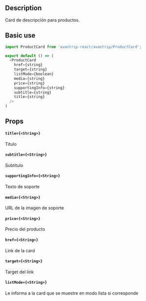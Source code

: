 ## Description
Card de descripción para productos.

## Basic use

```javascript
import ProductCard from 'avantrip-react/avantrip/ProductCard';

export default () => (
  <ProductCard
    href={string}
    target={string}
    listMode={boolean}
    media={string}
    price={string}
    supportingInfo={string}
    subtitle={string}
    title={string}
  />
)
```


## Props

#### `title={<String>}`
Titulo

#### `subtitle={<String>}`
Subtitulo

#### `supportingInfo={<String>}`
Texto de soporte

#### `media={<String>}`
URL de la imagen de soporte

#### `price={<String>}`
Precio del producto

#### `href={<String>}`
Link de la card

#### `target={<String>}`
Target del link

#### `listMode={<String>}`
Le informa a la card que se muestre en modo lista si corresponde
